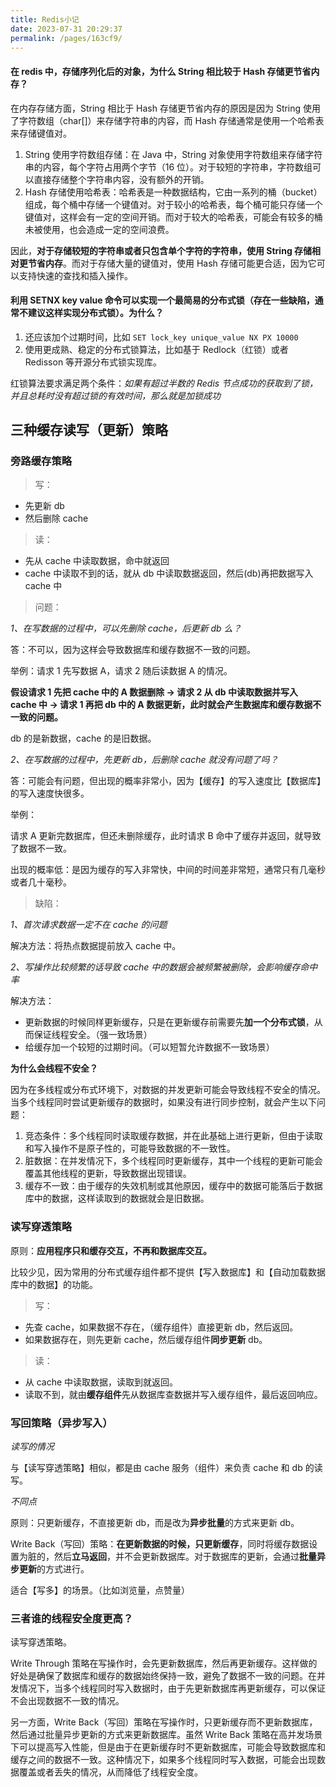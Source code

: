 ```yaml
---
title: Redis小记
date: 2023-07-31 20:29:37
permalink: /pages/163cf9/
---
```

#### 在 redis 中，存储序列化后的对象，为什么 String 相比较于 Hash 存储更节省内存？

在内存存储方面，String 相比于 Hash 存储更节省内存的原因是因为 String 使用了字符数组（char[]）来存储字符串的内容，而 Hash 存储通常是使用一个哈希表来存储键值对。

1. String 使用字符数组存储：在 Java 中，String 对象使用字符数组来存储字符串的内容，每个字符占用两个字节（16 位）。对于较短的字符串，字符数组可以直接存储整个字符串内容，没有额外的开销。
2. Hash 存储使用哈希表：哈希表是一种数据结构，它由一系列的桶（bucket）组成，每个桶中存储一个键值对。对于较小的哈希表，每个桶可能只存储一个键值对，这样会有一定的空间开销。而对于较大的哈希表，可能会有较多的桶未被使用，也会造成一定的空间浪费。

因此，**对于存储较短的字符串或者只包含单个字符的字符串，使用 String 存储相对更节省内存**。而对于存储大量的键值对，使用 Hash 存储可能更合适，因为它可以支持快速的查找和插入操作。

#### 利用 SETNX key value 命令可以实现一个最简易的分布式锁（存在一些缺陷，通常不建议这样实现分布式锁）。为什么？

1. 还应该加个过期时间，比如 `SET lock_key unique_value NX PX 10000`
2. 使用更成熟、稳定的分布式锁算法，比如基于 Redlock（红锁）或者 Redisson 等开源分布式锁实现库。

红锁算法要求满足两个条件：*如果有超过半数的 Redis 节点成功的获取到了锁，并且总耗时没有超过锁的有效时间，那么就是加锁成功*

## 三种缓存读写（更新）策略

### 旁路缓存策略

> 写：

- 先更新 db
- 然后删除 cache

> 读：

- 先从 cache 中读取数据，命中就返回
- cache 中读取不到的话，就从 db 中读取数据返回，然后(db)再把数据写入 cache 中

> 问题：

*1、在写数据的过程中，可以先删除 cache，后更新 db 么？*

答：不可以，因为这样会导致数据库和缓存数据不一致的问题。

举例：请求 1 先写数据 A，请求 2 随后读数据 A 的情况。

**假设请求 1 先把 cache 中的 A 数据删除 -> 请求 2 从 db 中读取数据并写入 cache 中 -> 请求 1 再把 db 中的 A 数据更新，此时就会产生数据库和缓存数据不一致的问题。**

db 的是新数据，cache 的是旧数据。

*2、在写数据的过程中，先更新 db，后删除 cache 就没有问题了吗？*

 答：可能会有问题，但出现的概率非常小，因为【缓存】的写入速度比【数据库】的写入速度快很多。

举例：

请求 A 更新完数据库，但还未删除缓存，此时请求 B 命中了缓存并返回，就导致了数据不一致。

出现的概率低：是因为缓存的写入非常快，中间的时间差非常短，通常只有几毫秒或者几十毫秒。

> 缺陷：

*1、首次请求数据一定不在 cache 的问题*

解决方法：将热点数据提前放入 cache 中。

*2、写操作比较频繁的话导致 cache 中的数据会被频繁被删除，会影响缓存命中率*

解决方法：

- 更新数据的时候同样更新缓存，只是在更新缓存前需要先**加一个分布式锁**，从而保证线程安全。（强一致场景）
- 给缓存加一个较短的过期时间。（可以短暂允许数据不一致场景）

**为什么会线程不安全？**

因为在多线程或分布式环境下，对数据的并发更新可能会导致线程不安全的情况。当多个线程同时尝试更新缓存的数据时，如果没有进行同步控制，就会产生以下问题：

1. 竞态条件：多个线程同时读取缓存数据，并在此基础上进行更新，但由于读取和写入操作不是原子性的，可能导致数据的不一致性。
2. 脏数据：在并发情况下，多个线程同时更新缓存，其中一个线程的更新可能会覆盖其他线程的更新，导致数据出现错误。
3. 缓存不一致：由于缓存的失效机制或其他原因，缓存中的数据可能落后于数据库中的数据，这样读取到的数据就会是旧数据。

### 读写穿透策略

原则：**应用程序只和缓存交互，不再和数据库交互。**

比较少见，因为常用的分布式缓存组件都不提供【写入数据库】和【自动加载数据库中的数据】的功能。

> 写：

- 先查 cache，如果数据不存在，（缓存组件）直接更新 db，然后返回。
- 如果数据存在，则先更新 cache，然后缓存组件**同步更新** db。

> 读：

- 从 cache 中读取数据，读取到就返回。
- 读取不到，就由**缓存组件**先从数据库查数据并写入缓存组件，最后返回响应。

### 写回策略（异步写入）

*读写的情况*

与【读写穿透策略】相似，都是由 cache 服务（组件）来负责 cache 和 db 的读写。

*不同点*

原则：只更新缓存，不直接更新 db，而是改为**异步批量**的方式来更新 db。

Write Back（写回）策略：**在更新数据的时候，只更新缓存**，同时将缓存数据设置为脏的，然后**立马返回**，并不会更新数据库。对于数据库的更新，会通过**批量异步更新**的方式进行。

适合【写多】的场景。（比如浏览量，点赞量）

### 三者谁的线程安全度更高？

读写穿透策略。

Write Through 策略在写操作时，会先更新数据库，然后再更新缓存。这样做的好处是确保了数据库和缓存的数据始终保持一致，避免了数据不一致的问题。在并发情况下，当多个线程同时写入数据时，由于先更新数据库再更新缓存，可以保证不会出现数据不一致的情况。

另一方面，Write Back（写回）策略在写操作时，只更新缓存而不更新数据库，然后通过批量异步更新的方式来更新数据库。虽然 Write Back 策略在高并发场景下可以提高写入性能，但是由于在更新缓存时不更新数据库，可能会导致数据库和缓存之间的数据不一致。这种情况下，如果多个线程同时写入数据，可能会出现数据覆盖或者丢失的情况，从而降低了线程安全度。
